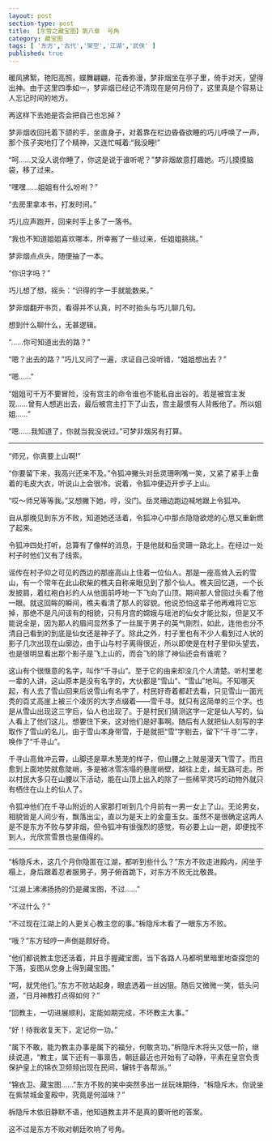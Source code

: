 ```yaml
---
layout: post
section-type: post
title: 【东雪之藏宝图】第八章  号角
category: 藏宝图
tags: [ '东方','古代','架空','江湖','武侠' ]
published: true
---
```

暖风拂絮，艳阳高照，蝶舞翩翩，花香弥漫，梦非烟坐在亭子里，倚手对天，望得出神。由于这里四季如一，梦非烟已经记不清现在是何月份了，这里真是个容易让人忘记时间的地方。

再这样下去她是否会把自己也忘掉？

梦非烟收回托着下颌的手，坐直身子，对着靠在栏边昏昏欲睡的巧儿呼唤了一声，那个孩子突地打了个精神，又连忙喊着:“我没睡!”

“呵……又没人说你睡了，你这是说于谁听呢？”梦非烟故意打趣她。巧儿摸摸脑袋，移了过来。

“嘿嘿……姐姐有什么吩咐？”

“去房里拿本书，打发时间。”

巧儿应声跑开，回来时手上多了一落书。

“我也不知道姐姐喜欢哪本，所幸搬了一些过来，任姐姐挑挑。”

梦非烟点点头，随便抽了一本。

“你识字吗？”

巧儿想了想，摇头：“识得的字一手就能数来。”

梦非烟翻开书页，看得并不认真，时不时抬头与巧儿聊几句。

想到什么聊什么，无甚逻辑。

“……你可知道出去的路？”

“嗯？出去的路？”巧儿又问了一遍，求证自己没听错，“姐姐想出去？”

“嗯……”

“姐姐可千万不要冒险，没有宫主的命令谁也不能私自出谷的。若是被宫主发现……曾有人想逃出去，最后被宫主打下了山去，宫主最恨有人背叛他了。所以姐姐……”

“嗯……我知道了，你就当我没说过。”可梦非烟另有打算。
****

“师兄，你真要上山啊!”

“你要留下来，我高兴还来不及。”令狐冲撇头对岳灵珊咧嘴一笑，又紧了紧手上备着的毛皮大衣，听说山上会很冷。说着，令狐冲便迈开步子上山。

“哎～师兄等等我。”又想撇下她，哼，没门。岳灵珊边跑边喊地跟上令狐冲。

自从那晚见到东方不败，知道她还活着，令狐冲心中那点隐隐欲熄的心思又重新燃了起来。

令狐冲四处打听，总算有了像样的消息，于是他就和岳灵珊一路北上。在经过一处村子时他们又有了线索。

谣传在村子仰之可见的西边的那座高山上住着一位仙人。那是一座高耸入云的雪山，有一个常年在此山砍柴的樵夫自称亲眼见到了那个仙人。樵夫回忆道，一个长发披肩，着红袍白衫的人从他面前呼地一下飞向了山顶。期间那人曾回过头看了他一眼。就这回眸的瞬间，樵夫看清了那人的容貌。他说恐怕这辈子他再难将它忘掉，那绝不是凡间该有的相貌，只有月宫的嫦娥与瑶池的仙女才能比拟，但是又不能说全是，因为那人的眉间显然多了一丝属于男子的英气剛烈，如此，连他也分不清自己看到的到底是仙女还是神子了。除此之外，村子里也有不少人看到过人状的影子几次出现在山廓边，由于山与村子离得很近，所以即使是在村子里仰头望去，也是很明显看出那个影子是飞上山的，而会飞的除了神仙还会有谁呢？

这山有个很惬意的名字，叫作“千寻山”。至于它的由来却没几个人清楚。听村里老一辈的人讲，这山原本是没有名字的，大伙都是“雪山”、“雪山”地叫。不知哪天起，有人去了雪山回来后说雪山有名字了，村民好奇着都赶去看，只见雪山一面光秃的百丈高崖上被三个凌厉的大字点缀着——雪千寻。就只有这简单的三个字。也是从雪山出现这三字后，仙人也出现了。于是村民们猜测这字一定是仙人写的，仙人看上了他们这儿，想要住下来，这对他们是好事啊。随后有人就把仙人刻写的字取作了雪山的名儿，由于雪山本身带雪，于是就把“雪”字剔去，留下“千寻”二字，唤作了“千寻山”。

千寻山高耸冲云霄，山脚还是草木葱茏的样子，但山腰之上就是漫天飞雪了。而且愈到上面地势就愈陡峭，多是被冰雪冻塌的悬崖峭壁，越往上走，越无路可走。所以村民大多只在山腰以下活动，能在山顶上出入的除了一些稀罕灵巧的动物外就只有栖住在山上的仙人了。

令狐冲他们在千寻山附近的人家那打听到几个月前有一男一女上了山。无论男女，相貌皆是人间少有，飘落出尘，直以为是天上的金童玉女。虽然不是很确定这两人是不是东方不败与梦非烟，但令狐冲有很强烈的感觉，有必要上山一趟，即便找不到人，光欣赏雪景也是值得的。
****

“柝隐斥木，这几个月你隐匿在江湖，都听到些什么？”东方不败走进殿内，闲坐于榻上，身后跟着忍者服男子，男子俯首跪下，对东方不败无比敬畏。

“江湖上沸沸扬扬的仍是藏宝图，不过……”

“不过什么？”

“不过现在江湖上的人更关心教主您的事。”柝隐斥木看了一眼东方不败。

“哦？”东方轻哼一声倒是颇好奇。

“他们都说教主您还活着，并且手握藏宝图，当下各路人马都明里暗里地查探您的下落，妄图从您身上得到藏宝图。”

“呵，就凭他们。”东方不败站起身，眼底透着一丝凶狠。随后又微微一笑，低头问道，“日月神教打点得如何？”

“回教主，一切进展顺利，定能如期完成，不坏教主大事。”

“好！待我收复天下，定记你一功。”

“属下不敢，能为教主办事是属下的福分，何敢贪功。”柝隐斥木将头又低一阶，继续说道，“教主，属下还有一事禀告，朝廷最近也开始有了动静，平素在皇宫负责保护皇上的锦衣卫频频出现在民间，辗转于各帮派。”

“锦衣卫、藏宝图……”东方不败的笑中突然多出一丝玩味期待，“柝隐斥木，你说坐在紫禁城金銮殿中，究竟是何滋味？”

柝隐斥木依旧静默不语，他知道教主并不是真的要听他的答案。

这不过是东方不败对朝廷吹响了号角。
